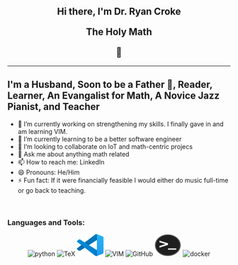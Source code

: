 <h2 align="center">Hi there, I'm Dr. Ryan Croke <p text="bold">The Holy Math</p> 👋</h2>
  
---
## I'm a Husband, Soon to be a Father 👶, Reader, Learner, An Evangalist for Math, A Novice Jazz Pianist, and Teacher
  

- 🔭 I’m currently working on strengthening my skills. I finally gave in and am learning VIM.
- 🌱 I’m currently learning to be a better software engineer
- 👯 I’m looking to collaborate on IoT and math-centric projecs
- 💬 Ask me about anything math related
- 📫 How to reach me: LinkedIn
- 😄 Pronouns: He/Him
- ⚡ Fun fact: If it were financially feasible I would either do music full-time or go back to teaching. 

<br />

### Languages and Tools:

<p align="center">
      <img src="https://www.vectorlogo.zone/logos/python/python-icon.svg" alt="python" width="55" height="55"/>
  <img src="https://github.com/file-icons/icons/blob/master/svg/LaTeX.svg" alt="TeX" width="55" height="55"/>
      <img src="https://raw.githubusercontent.com/github/explore/80688e429a7d4ef2fca1e82350fe8e3517d3494d/topics/visual-studio-code/visual-studio-code.png" alt="Visual Studio Code"  width="60" height="50"/>
      <img src="https://www.vectorlogo.zone/logos/vim/vim-icon.svg" alt="VIM" width="60" height="50"/>
      <img alt="GitHub" src="https://img.shields.io/badge/--181717?logo=github&logoColor=ffffff" width="60" height="50"/>
      <img alt="Terminal" src="https://raw.githubusercontent.com/github/explore/80688e429a7d4ef2fca1e82350fe8e3517d3494d/topics/terminal/terminal.png" width="60" height="50"/>
      <img src="https://www.vectorlogo.zone/logos/docker/docker-official.svg" alt="docker" width="60" height="50"/>
</p>

<br />
